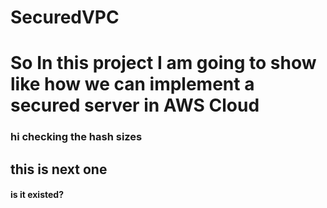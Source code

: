 # SecuredVPC

# So In this project I am going to show like how we can implement a secured server in AWS Cloud

### hi checking the hash sizes

## this is next one

#### is it existed?
